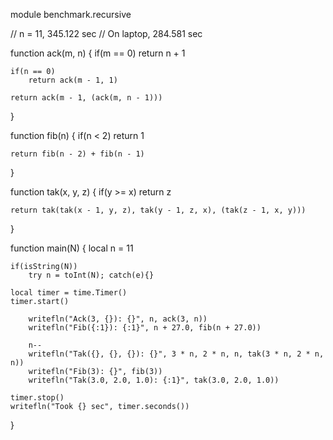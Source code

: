 module benchmark.recursive

// n = 11, 345.122 sec
// On laptop, 284.581 sec

function ack(m, n)
{
	if(m == 0)
		return n + 1

	if(n == 0)
		return ack(m - 1, 1)

	return ack(m - 1, (ack(m, n - 1)))
}

function fib(n)
{
	if(n < 2)
		return 1

	return fib(n - 2) + fib(n - 1)
}

function tak(x, y, z)
{
	if(y >= x)
		return z

	return tak(tak(x - 1, y, z), tak(y - 1, z, x), (tak(z - 1, x, y)))
}

function main(N)
{
	local n = 11

	if(isString(N))
		try n = toInt(N); catch(e){}

	local timer = time.Timer()
	timer.start()

		writefln("Ack(3, {}): {}", n, ack(3, n))
		writefln("Fib({:1}): {:1}", n + 27.0, fib(n + 27.0))

		n--
		writefln("Tak({}, {}, {}): {}", 3 * n, 2 * n, n, tak(3 * n, 2 * n, n))
		writefln("Fib(3): {}", fib(3))
		writefln("Tak(3.0, 2.0, 1.0): {:1}", tak(3.0, 2.0, 1.0))

	timer.stop()
	writefln("Took {} sec", timer.seconds())
}